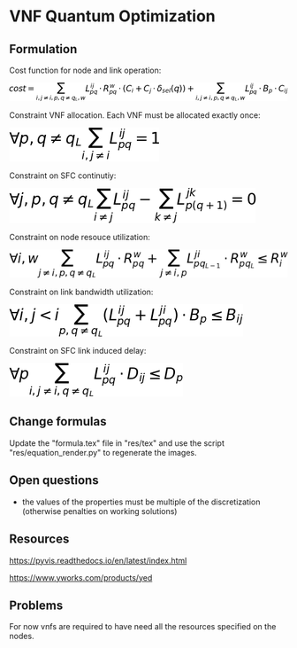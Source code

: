 # VNF Quantum Optimization

## Formulation
Cost function for node and link operation:

![Cut examples](res/img/cost_function.png "Cut examples")

Constraint VNF allocation. Each VNF must be allocated exactly once:

![Cut examples](res/img/allocation.png "Cut examples")

Constraint on SFC continutiy:

![Cut examples](res/img/continuity.png "Cut examples")

Constraint on node resouce utilization:

![Cut examples](res/img/node_resources.png "Cut examples")

Constraint on link bandwidth utilization:

![Cut examples](res/img/bandwidth.png "Cut examples")

Constraint on SFC link induced delay:

![Cut examples](res/img/delay.png "Cut examples")


## Change formulas
Update the "formula.tex" file in "res/tex" and use the script "res/equation_render.py" to regenerate the images.

## Open questions
- the values of the properties must be multiple of the discretization (otherwise penalties on working solutions)

## Resources
https://pyvis.readthedocs.io/en/latest/index.html

https://www.yworks.com/products/yed

## Problems
For now vnfs are required to have need all the resources specified on the nodes.

